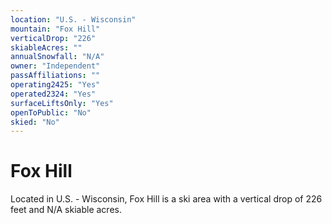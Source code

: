 ```yaml
---
location: "U.S. - Wisconsin"
mountain: "Fox Hill"
verticalDrop: "226"
skiableAcres: ""
annualSnowfall: "N/A"
owner: "Independent"
passAffiliations: ""
operating2425: "Yes"
operated2324: "Yes"
surfaceLiftsOnly: "Yes"
openToPublic: "No"
skied: "No"
---
```


# Fox Hill

Located in U.S. - Wisconsin, Fox Hill is a ski area with a vertical drop of 226 feet and N/A skiable acres.